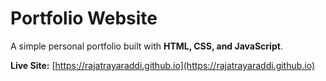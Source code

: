 # Portfolio Website

A simple personal portfolio built with **HTML, CSS, and JavaScript**.  

**Live Site:** [https://rajatrayaraddi.github.io](https://rajatrayaraddi.github.io)
